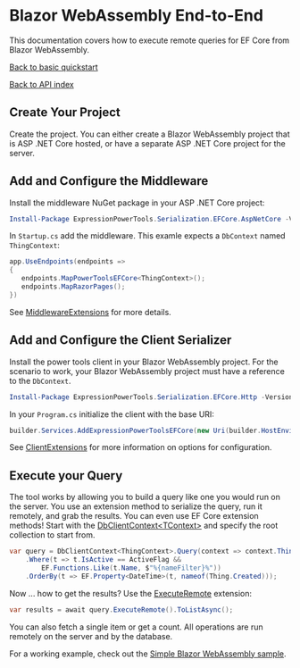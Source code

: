 # Blazor WebAssembly End-to-End

This documentation covers how to execute remote queries for EF Core from Blazor WebAssembly.

[Back to basic quickstart](./quickstart.md)

[Back to API index](./index.md)

## Create Your Project

Create the project. You can either create a Blazor WebAssembly project that is ASP .NET Core hosted, or have a separate ASP .NET Core project for the server.

## Add and Configure the Middleware

Install the middleware NuGet package in your ASP .NET Core project:

```powershell
Install-Package ExpressionPowerTools.Serialization.EFCore.AspNetCore -Version 0.8.8-alpha
```

In `Startup.cs` add the middleware. This examle expects a `DbContext` named `ThingContext`:

```csharp
app.UseEndpoints(endpoints =>
{
   endpoints.MapPowerToolsEFCore<ThingContext>();
   endpoints.MapRazorPages();
})
```

See [MiddlewareExtensions](api/ExpressionPowerTools.Serialization.EFCore.AspNetCore.Extensions.MiddlewareExtensions.cs.md) for more details.

## Add and Configure the Client Serializer

Install the power tools client in your Blazor WebAssembly project. For the scenario to work, your Blazor WebAssembly project must have a reference to the `DbContext`.

```powershell
Install-Package ExpressionPowerTools.Serialization.EFCore.Http -Version 0.8.8-alpha
```

In your `Program.cs` initialize the client with the base URI:

```csharp
builder.Services.AddExpressionPowerToolsEFCore(new Uri(builder.HostEnvironment.BaseAddress));
```

See [ClientExtensions](api/ExpressionPowerTools.Serialization.EFCore.Http.Extensions.ClientExtensions.cs.md) for more information on options for configuration.

## Execute your Query

The tool works by allowing you to build a query like one you would run on the server. You use an extension method to serialize the query, run it remotely, and 
grab the results. You can even use EF Core extension methods! Start with the [DbClientContext&lt;TContext>](api/ExpressionPowerTools.Serialization.EFCore.Http.Queryable.DbClientContext`1.cs.md) and
specify the root collection to start from. 

```csharp
var query = DbClientContext<ThingContext>.Query(context => context.Things)
    .Where(t => t.IsActive == ActiveFlag &&
        EF.Functions.Like(t.Name, $"%{nameFilter}%"))
    .OrderBy(t => EF.Property<DateTime>(t, nameof(Thing.Created)));   
```

Now ... how to get the results? Use the [ExecuteRemote](api/ExpressionPowerTools.Serialization.EFCore.Http.Extensions.ClientExtensions.ExecuteRemote.m.md) extension:

```csharp
var results = await query.ExecuteRemote().ToListAsync();
```

You can also fetch a single item or get a count. All operations are run remotely on the server and by the database.

For a working example, check out the [Simple Blazor WebAssembly sample](https://github.com/JeremyLikness/ExpressionPowerTools/tree/master/samples/Blazor/SimpleBlazorWasm).
